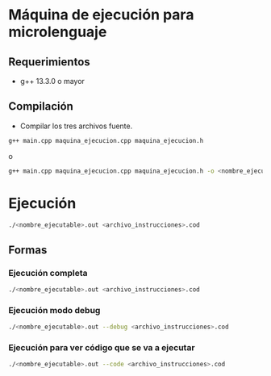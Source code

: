 # Máquina de ejecución para microlenguaje 

## Requerimientos

- g++ 13.3.0 o mayor

## Compilación
- Compilar los tres archivos fuente.

```bash
g++ main.cpp maquina_ejecucion.cpp maquina_ejecucion.h 
```

o

```bash
g++ main.cpp maquina_ejecucion.cpp maquina_ejecucion.h -o <nombre_ejecutable>.out

```

# Ejecución

```bash
./<nombre_ejecutable>.out <archivo_instrucciones>.cod
```

## Formas

### Ejecución completa
 
```bash
./<nombre_ejecutable>.out <archivo_instrucciones>.cod
```
### Ejecución modo debug
```bash
./<nombre_ejecutable>.out --debug <archivo_instrucciones>.cod
```
### Ejecución para ver código que se va a ejecutar
```bash
./<nombre_ejecutable>.out --code <archivo_instrucciones>.cod
```
